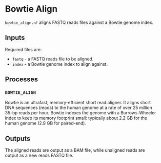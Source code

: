# Bowtie Align

`bowtie_align.nf` aligns FASTQ reads files against a Bowtie genome index.

## Inputs

Required files are:

- `fastq` - a FASTQ reads file to be aligned.
- `index` - a Bowtie genome index to align against.

## Processes

### `BOWTIE_ALIGN`

Bowtie is an ultrafast, memory-efficient short read aligner.
It aligns short DNA sequences (reads) to the human genome at a rate of over 25 million 35-bp reads per hour.
Bowtie indexes the genome with a Burrows-Wheeler index to keep its memory footprint small: typically about 2.2 GB for the human genome (2.9 GB for paired-end).

## Outputs

The aligned reads are output as a BAM file, while unaligned reads are output as a new reads FASTQ file.